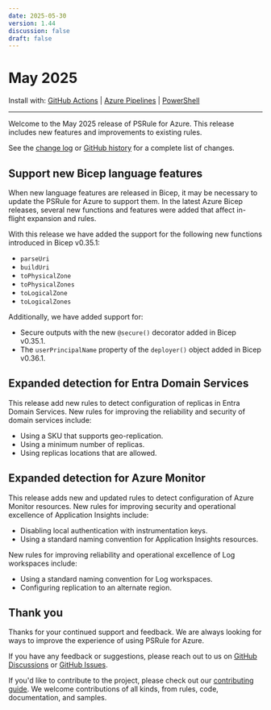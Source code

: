 ```yaml
---
date: 2025-05-30
version: 1.44
discussion: false
draft: false
---
```


# May 2025

Install with: [GitHub Actions](../install.md#with-github-actions) | [Azure Pipelines](../install.md#with-azure-pipelines) | [PowerShell](../install.md#with-powershell)

---

Welcome to the May 2025 release of PSRule for Azure.
This release includes new features and improvements to existing rules.

See the [change log][6] or [GitHub history][7] for a complete list of changes.

## Support new Bicep language features

When new language features are released in Bicep, it may be necessary to update the PSRule for Azure to support them.
In the latest Azure Bicep releases, several new functions and features were added that affect in-flight expansion and rules.

With this release we have added the support for the following new functions introduced in Bicep v0.35.1:

- `parseUri`
- `buildUri`
- `toPhysicalZone`
- `toPhysicalZones`
- `toLogicalZone`
- `toLogicalZones`

Additionally, we have added support for:

- Secure outputs with the new `@secure()` decorator added in Bicep v0.35.1.
- The `userPrincipalName` property of the `deployer()` object added in Bicep v0.36.1.

## Expanded detection for Entra Domain Services

This release add new rules to detect configuration of replicas in Entra Domain Services.
New rules for improving the reliability and security of domain services include:

- Using a SKU that supports geo-replication.
- Using a minimum number of replicas.
- Using replicas locations that are allowed.

## Expanded detection for Azure Monitor

This release adds new and updated rules to detect configuration of Azure Monitor resources.
New rules for improving security and operational excellence of Application Insights include:

- Disabling local authentication with instrumentation keys.
- Using a standard naming convention for Application Insights resources.

New rules for improving reliability and operational excellence of Log workspaces include:

- Using a standard naming convention for Log workspaces.
- Configuring replication to an alternate region.

## Thank you

Thanks for your continued support and feedback.
We are always looking for ways to improve the experience of using PSRule for Azure.

If you have any feedback or suggestions, please reach out to us on [GitHub Discussions][3] or [GitHub Issues][4].

If you'd like to contribute to the project, please check out our [contributing guide][5].
We welcome contributions of all kinds, from rules, code, documentation, and samples.

  [3]: https://github.com/Azure/PSRule.Rules.Azure/discussions
  [4]: https://github.com/Azure/PSRule.Rules.Azure/issues
  [5]: ../license-contributing/get-started-contributing.md
  [6]: ../changelog.md#v1440
  [7]: https://github.com/Azure/PSRule.Rules.Azure/compare/v1.43.0...v1.44.0
